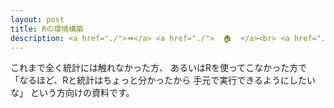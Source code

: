 ```yaml
---
layout: post
title: Rの環境構築
description: <a href="./">⏪</a> <a href="./">  🏠  </a><br> <a href="./2.html">⏩</a>
---
```


これまで全く統計には触れなかった方、
あるいはRを使ってこなかった方で
「なるほど、Rと統計はちょっと分かったから
手元で実行できるようにしたいな」
という方向けの資料です。
